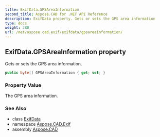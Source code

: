 ```yaml
---
title: ExifData.GPSAreaInformation
second_title: Aspose.CAD for .NET API Reference
description: ExifData property. Gets or sets the GPS area information
type: docs
weight: 380
url: /net/aspose.cad.exif/exifdata/gpsareainformation/
---
```

## ExifData.GPSAreaInformation property

Gets or sets the GPS area information.

```csharp
public byte[] GPSAreaInformation { get; set; }
```

### Property Value

The GPS area information.

### See Also

* class [ExifData](../)
* namespace [Aspose.CAD.Exif](../../exifdata/)
* assembly [Aspose.CAD](../../../)


